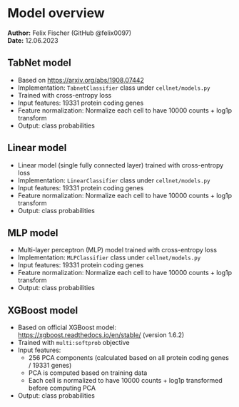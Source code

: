 # Model overview
**Author:** Felix Fischer (GitHub @felix0097) \
**Date:** 12.06.2023

## TabNet model
* Based on https://arxiv.org/abs/1908.07442
* Implementation: `TabnetClassifier` class under `cellnet/models.py` 
* Trained with cross-entropy loss
* Input features: 19331 protein coding genes
* Feature normalization: Normalize each cell to have 10000 counts + log1p transform
* Output: class probabilities


## Linear model
* Linear model (single fully connected layer) trained with cross-entropy loss
* Implementation: `LinearClassifier` class under `cellnet/models.py` 
* Input features: 19331 protein coding genes
* Feature normalization: Normalize each cell to have 10000 counts + log1p transform
* Output: class probabilities


## MLP model
* Multi-layer perceptron (MLP) model trained with cross-entropy loss
* Implementation: `MLPClassifier` class under `cellnet/models.py` 
* Input features: 19331 protein coding genes
* Feature normalization: Normalize each cell to have 10000 counts + log1p transform
* Output: class probabilities


## XGBoost model
* Based on official XGBoost model: https://xgboost.readthedocs.io/en/stable/ (version 1.6.2)
* Trained with `multi:softprob` objective
* Input features:
  * 256 PCA components (calculated based on all protein coding genes / 19331 genes)
  * PCA is computed based on training data
  * Each cell is normalized to have 10000 counts + log1p transformed before computing PCA
* Output: class probabilities
